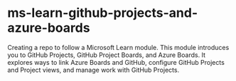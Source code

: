 # ms-learn-github-projects-and-azure-boards
Creating a repo to follow a Microsoft Learn module. This module introduces you to GitHub Projects, GitHub Project Boards, and Azure Boards. It explores ways to link Azure Boards and GitHub, configure GitHub Projects and Project views, and manage work with GitHub Projects.
